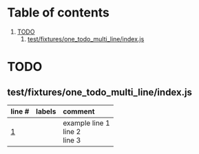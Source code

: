 # Table of contents

1. [TODO](#1-0)
   1. [test/fixtures/one_todo_multi_line/index.js](#2-0)

# TODO<a id="1-0"></a>

## test/fixtures/one_todo_multi_line/index.js<a id="2-0"></a>

| line # | labels | comment
|:-------|:-------|:-------
| [1](test/fixtures/one_todo_multi_line/index.js#L1) |  | example line 1<br>line 2<br>line 3
